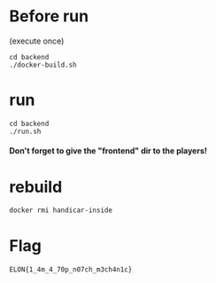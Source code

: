 # Before run
(execute once)
```bash=
cd backend
./docker-build.sh
```
# run
```bash=
cd backend
./run.sh
```
#### Don't forget to give the "frontend" dir to the players!
# rebuild
```bash
docker rmi handicar-inside
```

# Flag
`ELON{1_4m_4_70p_n07ch_m3ch4n1c}`

